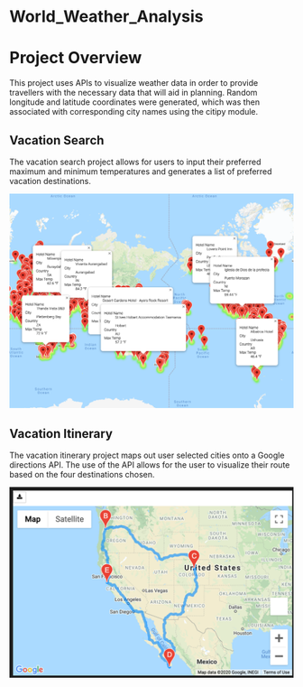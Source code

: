 # World_Weather_Analysis

# Project Overview
This project uses APIs to visualize weather data in order to provide travellers with the necessary data that will aid in planning. Random longitude and latitude coordinates were generated, which was then associated with corresponding city names using the citipy module. 

## Vacation Search
The vacation search project allows for users to input their preferred maximum and minimum temperatures and generates a list of preferred vacation destinations. 

!["Vacation Search"](https://github.com/patrickryanpo/World_Weather_Analysis/blob/main/Vacation_Search/WeatherPy_vacation_map.png)

## Vacation Itinerary
The vacation itinerary project maps out user selected cities onto a Google directions API. The use of the API allows for the user to visualize their route based on the four destinations chosen. 

!["Vacation Itinerary"](https://github.com/patrickryanpo/World_Weather_Analysis/blob/main/Vacation_Itinerary/WeatherPy_travel_map.png)
